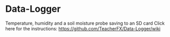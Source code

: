 # Data-Logger
Temperature, humidity and a soil moisture probe saving to an SD card
Click here for the instructions:
https://github.com/TeacherFX/Data-Logger/wiki
